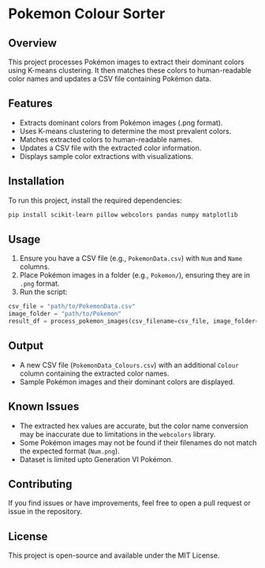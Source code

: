 # Pokemon Colour Sorter

## Overview
This project processes Pokémon images to extract their dominant colors using K-means clustering. It then matches these colors to human-readable color names and updates a CSV file containing Pokémon data.

## Features
- Extracts dominant colors from Pokémon images (.png format).
- Uses K-means clustering to determine the most prevalent colors.
- Matches extracted colors to human-readable names.
- Updates a CSV file with the extracted color information.
- Displays sample color extractions with visualizations.

## Installation
To run this project, install the required dependencies:
```bash
pip install scikit-learn pillow webcolors pandas numpy matplotlib
```

## Usage
1. Ensure you have a CSV file (e.g., `PokemonData.csv`) with `Num` and `Name` columns.
2. Place Pokémon images in a folder (e.g., `Pokemon/`), ensuring they are in `.png` format.
3. Run the script:
```python
csv_file = "path/to/PokemonData.csv"
image_folder = "path/to/Pokemon"
result_df = process_pokemon_images(csv_filename=csv_file, image_folder=image_folder, num_colors=3, show_samples=1)
```

## Output
- A new CSV file (`PokemonData_Colours.csv`) with an additional `Colour` column containing the extracted color names.
- Sample Pokémon images and their dominant colors are displayed.

## Known Issues
- The extracted hex values are accurate, but the color name conversion may be inaccurate due to limitations in the `webcolors` library.
- Some Pokémon images may not be found if their filenames do not match the expected format (`Num.png`).
- Dataset is limited upto Generation VI Pokémon.

## Contributing
If you find issues or have improvements, feel free to open a pull request or issue in the repository.

## License
This project is open-source and available under the MIT License.


